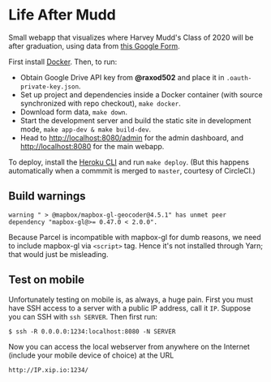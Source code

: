 # Life After Mudd

Small webapp that visualizes where Harvey Mudd's Class of 2020 will be
after graduation, using data from [this Google
Form](https://forms.gle/PqEHTjpBDGBXfH4W8).

First install [Docker](https://www.docker.com/). Then, to run:
* Obtain Google Drive API key from **@raxod502** and place it in
  `.oauth-private-key.json`.
* Set up project and dependencies inside a Docker container (with
  source synchronized with repo checkout), `make docker`.
* Download form data, `make down`.
* Start the development server and build the static site in
  development mode, `make app-dev & make build-dev`.
* Head to <http://localhost:8080/admin> for the admin dashboard, and
  <http://localhost:8080> for the main webapp.

To deploy, install the [Heroku
CLI](https://devcenter.heroku.com/articles/heroku-cli) and run `make
deploy`. (But this happens automatically when a commmit is merged to
`master`, courtesy of CircleCI.)

## Build warnings

```
warning " > @mapbox/mapbox-gl-geocoder@4.5.1" has unmet peer dependency "mapbox-gl@>= 0.47.0 < 2.0.0".
```

Because Parcel is incompatible with mapbox-gl for dumb reasons, we
need to include mapbox-gl via `<script>` tag. Hence it's not installed
through Yarn; that would just be misleading.

## Test on mobile

Unfortunately testing on mobile is, as always, a huge pain. First you
must have SSH access to a server with a public IP address, call it
`IP`. Suppose you can SSH with `ssh SERVER`. Then first run:

    $ ssh -R 0.0.0.0:1234:localhost:8080 -N SERVER

Now you can access the local webserver from anywhere on the Internet
(include your mobile device of choice) at the URL

    http://IP.xip.io:1234/
